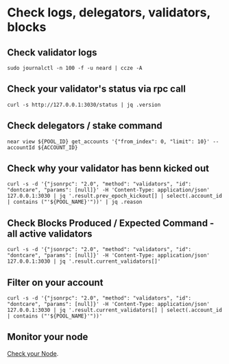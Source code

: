 # Check logs, delegators, validators, blocks

## Check validator logs
```
sudo journalctl -n 100 -f -u neard | ccze -A
```

## Check your validator's status via rpc call
```
curl -s http://127.0.0.1:3030/status | jq .version
```

## Check delegators / stake command
```
near view ${POOL_ID} get_accounts '{"from_index": 0, "limit": 10}' --accountId ${ACCOUNT_ID}
```

## Check why your validator has benn kicked out
```
curl -s -d '{"jsonrpc": "2.0", "method": "validators", "id": "dontcare", "params": [null]}' -H 'Content-Type: application/json' 127.0.0.1:3030 | jq '.result.prev_epoch_kickout[] | select(.account_id | contains ("'${POOL_NAME}'"))' | jq .reason
```

## Check Blocks Produced / Expected Command - all active validators
```
curl -s -d '{"jsonrpc": "2.0", "method": "validators", "id": "dontcare", "params": [null]}' -H 'Content-Type: application/json' 127.0.0.1:3030 | jq '.result.current_validators[]'
```

## Filter on your account
```
curl -s -d '{"jsonrpc": "2.0", "method": "validators", "id": "dontcare", "params": [null]}' -H 'Content-Type: application/json' 127.0.0.1:3030 | jq '.result.current_validators[] | select(.account_id | contains ("'${POOL_NAME}'"))'
```


## Monitor your node

[Check your Node](./monitor.md).
